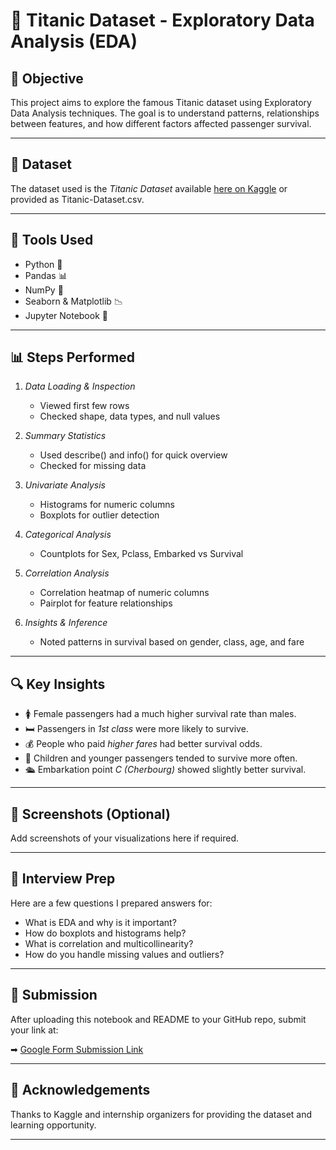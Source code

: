 # 🚢 Titanic Dataset - Exploratory Data Analysis (EDA)

## 🎯 Objective
This project aims to explore the famous Titanic dataset using Exploratory Data Analysis techniques. The goal is to understand patterns, relationships between features, and how different factors affected passenger survival.

---

## 📁 Dataset
The dataset used is the *Titanic Dataset* available [here on Kaggle](https://www.kaggle.com/datasets/yasserh/titanic-dataset) or provided as Titanic-Dataset.csv.

---

## 🧰 Tools Used
- Python 🐍
- Pandas 📊
- NumPy 🔢
- Seaborn & Matplotlib 📉
- Jupyter Notebook 📓

---

## 📊 Steps Performed

1. *Data Loading & Inspection*
   - Viewed first few rows
   - Checked shape, data types, and null values

2. *Summary Statistics*
   - Used describe() and info() for quick overview
   - Checked for missing data

3. *Univariate Analysis*
   - Histograms for numeric columns
   - Boxplots for outlier detection

4. *Categorical Analysis*
   - Countplots for Sex, Pclass, Embarked vs Survival

5. *Correlation Analysis*
   - Correlation heatmap of numeric columns
   - Pairplot for feature relationships

6. *Insights & Inference*
   - Noted patterns in survival based on gender, class, age, and fare

---

## 🔍 Key Insights

- 🚺 Female passengers had a much higher survival rate than males.
- 🛏 Passengers in *1st class* were more likely to survive.
- 💰 People who paid *higher fares* had better survival odds.
- 👶 Children and younger passengers tended to survive more often.
- 🛳 Embarkation point *C (Cherbourg)* showed slightly better survival.

---

## 📸 Screenshots (Optional)
Add screenshots of your visualizations here if required.

---

## 🧠 Interview Prep
Here are a few questions I prepared answers for:

- What is EDA and why is it important?
- How do boxplots and histograms help?
- What is correlation and multicollinearity?
- How do you handle missing values and outliers?

---

## 🔗 Submission
After uploading this notebook and README to your GitHub repo, submit your link at:

➡ [Google Form Submission Link](https://forms.gle/8Gm83s53KbyXs3Ne9)

---

## 🙌 Acknowledgements
Thanks to Kaggle and internship organizers for providing the dataset and learning opportunity.

---

